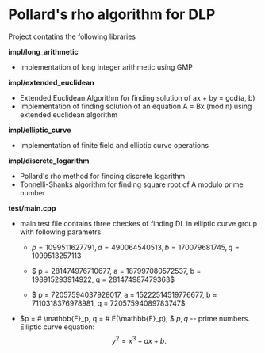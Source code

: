 # Pollard's rho algorithm for DLP

Project contatins the following libraries

**impl/long_arithmetic**        
 - Implementation of long integer arithmetic using GMP

**impl/extended_euclidean**     
 - Extended Euclidean Algorithm for finding solution of ax + by = gcd(a, b) 
 - Implementation of finding solution of an equation A = Bx (mod n) using extended euclidean algorithm

**impl/elliptic_curve**         
 - Implementation of finite field and elliptic curve operations

**impl/discrete_logarithm** 
 - Pollard's rho method for finding discrete logarithm 
 - Tonnelli-Shanks algorithm for finding square root of A modulo prime number 

**test/main.cpp**
- main test file contains three checkes of finding DL in elliptic curve group with following parametrs

    - $p = 1099511627791, a = 490064540513, b = 170079681745, q = 1099513257113$

    - $ p = 281474976710677, a = 187997080572537, b = 198915293914922, q = 281474987479363$

    - $ p = 72057594037928017, a = 15222514519776677, b = 7110318376978981, q = 72057594089783747$

- $p = \# \mathbb{F}_p, q = \# E(\mathbb{F}_p), $
$p, q$ -- prime numbers.
Elliptic curve equation: 
$$
    y^2 = x^3 + ax + b.
$$



